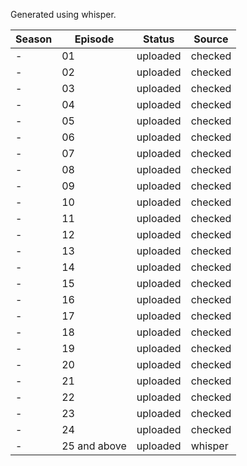 Generated using whisper.  

|Season|Episode|Status|Source|
|---|---|---|---|
|-|01|uploaded|checked|
|-|02|uploaded|checked|
|-|03|uploaded|checked|
|-|04|uploaded|checked|
|-|05|uploaded|checked|
|-|06|uploaded|checked|
|-|07|uploaded|checked|
|-|08|uploaded|checked|
|-|09|uploaded|checked|
|-|10|uploaded|checked|
|-|11|uploaded|checked|
|-|12|uploaded|checked|
|-|13|uploaded|checked|
|-|14|uploaded|checked|
|-|15|uploaded|checked|
|-|16|uploaded|checked|
|-|17|uploaded|checked|
|-|18|uploaded|checked|
|-|19|uploaded|checked|
|-|20|uploaded|checked|
|-|21|uploaded|checked|
|-|22|uploaded|checked|
|-|23|uploaded|checked|
|-|24|uploaded|checked|
|-|25 and above|uploaded|whisper|


